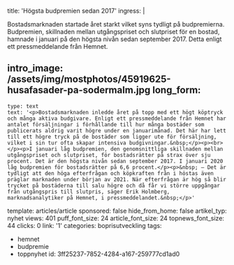 title: 'Högsta budpremien sedan 2017'
ingress: |
  <p>Bostadsmarknaden startade året starkt vilket syns tydligt på budpremierna. Budpremien, skillnaden mellan utgångspriset och slutpriset för en bostad, hamnade i januari på den högsta nivån sedan september 2017. Detta enligt ett pressmeddelande från Hemnet.
  </p>
  
intro_image: /assets/img/mostphotos/45919625-husafasader-pa-sodermalm.jpg
long_form:
  -
    type: text
    text: '<p>Bostadsmarknaden inledde året på topp med ett högt köptryck och många aktiva budgivare. Enligt ett pressmeddelande från Hemnet har antalet försäljningar i förhållande till hur många bostäder som publicerats aldrig varit högre under en januarimånad. Det här har lett till ett högre tryck på de bostäder som ligger ute för försäljning, vilket i sin tur ofta skapar intensiva budgivningar.&nbsp;</p><p><br></p><p>I januari låg budpremien, den genomsnittliga skillnaden mellan utgångspriset och slutpriset, för bostadsrätter på strax över sju procent. Det är den högsta nivån sedan september 2017. I januari 2020 låg budpremien för bostadsrätter på 6,6 procent.</p><p>&nbsp; – Det är tydligt att den höga efterfrågan och köpkraften från i höstas även präglar marknaden under början av 2021. När efterfrågan är hög så blir trycket på bostäderna till salu högre och då får vi större uppgångar från utgångspris till slutpris, säger Erik Holmberg, marknadsanalytiker på Hemnet, i pressmeddelandet.&nbsp;</p>'
template: articles/article
sponsored: false
hide_from_home: false
artikel_typ: nyhet
views: 401
puff_font_size: 24
article_font_size: 24
topnews_font_size: 44
clicks: 0
link: '1'
categories: boprisutveckling
tags:
  - hemnet
  - budpremie
  - toppnyhet
id: 3ff25237-7852-4284-a167-259777cd1ad0
